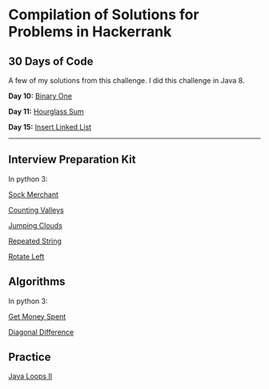 # Compilation of Solutions for Problems in Hackerrank

## 30 Days of Code
A few of my solutions from this challenge. I did this challenge in Java 8.

**Day 10:** [Binary One](https://github.com/alexxg98/Coding-Challenges/blob/master/Hackerrank/binaryOnes.java)

**Day 11:** [Hourglass Sum](https://github.com/alexxg98/Coding-Challenges/blob/master/Hackerrank/hourglassSum.java)

**Day 15:** [Insert Linked List](https://github.com/alexxg98/Coding-Challenges/blob/master/Hackerrank/insertLinkedList.java)

___
## Interview Preparation Kit
In python 3:

[Sock Merchant](https://github.com/alexxg98/Coding-Challenges/blob/master/Hackerrank/sockMerchant.py)

[Counting Valleys](https://github.com/alexxg98/Coding-Challenges/blob/master/Hackerrank/countingValleys.py)

[Jumping Clouds](https://github.com/alexxg98/Coding-Challenges/blob/master/Hackerrank/jumpingOnClouds.py)

[Repeated String](https://github.com/alexxg98/Coding-Challenges/blob/master/Hackerrank/repeatedString.py)

[Rotate Left](https://github.com/alexxg98/Coding-Challenges/blob/master/Hackerrank/rotLeft.py)

## Algorithms
In python 3:

[Get Money Spent](https://github.com/alexxg98/Coding-Challenges/blob/master/Hackerrank/getMoneySpent.py)

[Diagonal Difference](https://github.com/alexxg98/Coding-Challenges/blob/master/Hackerrank/diagonalDifference.py)

## Practice

[Java Loops II](https://github.com/alexxg98/Coding-Challenges/blob/master/Hackerrank/loops2.java)
